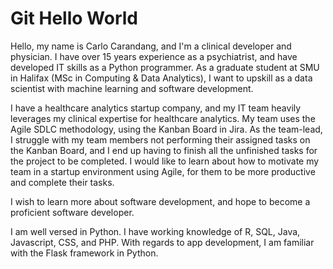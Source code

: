 # Git Hello World #

Hello, my name is Carlo Carandang, and I'm a clinical developer and physician. I have over 15 years experience as a psychiatrist, and have developed IT skills as a Python programmer. As a graduate student at SMU in Halifax (MSc in Computing & Data Analytics), I want to upskill as a data scientist with machine learning and software development.

I have a healthcare analytics startup company, and my IT team heavily leverages my clinical expertise for healthcare analytics. My team uses the Agile SDLC methodology, using the Kanban Board in Jira. As the team-lead, I struggle with my team members not performing their assigned tasks on the Kanban Board, and I end up having to finish all the unfinished tasks for the project to be completed. I would like to learn about how to motivate my team in a startup environment using Agile, for them to be more productive and complete their tasks.

I wish to learn more about software development, and hope to become a proficient software developer.

I am well versed in Python. I have working knowledge of R, SQL, Java, Javascript, CSS, and PHP. With regards to app development, I am familiar with the Flask framework in Python.
